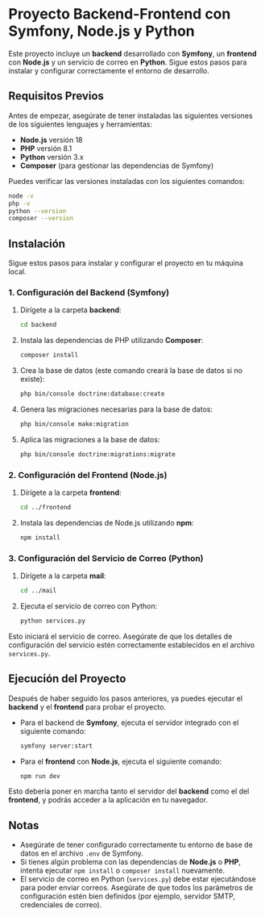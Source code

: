 
# Proyecto Backend-Frontend con Symfony, Node.js y Python

Este proyecto incluye un **backend** desarrollado con **Symfony**, un **frontend** con **Node.js** y un servicio de correo en **Python**. Sigue estos pasos para instalar y configurar correctamente el entorno de desarrollo.

## Requisitos Previos

Antes de empezar, asegúrate de tener instaladas las siguientes versiones de los siguientes lenguajes y herramientas:

- **Node.js** versión 18
- **PHP** versión 8.1
- **Python** versión 3.x
- **Composer** (para gestionar las dependencias de Symfony)

Puedes verificar las versiones instaladas con los siguientes comandos:

```bash
node -v
php -v
python --version
composer --version
```

## Instalación

Sigue estos pasos para instalar y configurar el proyecto en tu máquina local.

### 1. Configuración del Backend (Symfony)

1. Dirígete a la carpeta **backend**:

   ```bash
   cd backend
   ```

2. Instala las dependencias de PHP utilizando **Composer**:

   ```bash
   composer install
   ```

3. Crea la base de datos (este comando creará la base de datos si no existe):

   ```bash
   php bin/console doctrine:database:create
   ```

4. Genera las migraciones necesarias para la base de datos:

   ```bash
   php bin/console make:migration
   ```

5. Aplica las migraciones a la base de datos:

   ```bash
   php bin/console doctrine:migrations:migrate
   ```

### 2. Configuración del Frontend (Node.js)

1. Dirígete a la carpeta **frontend**:

   ```bash
   cd ../frontend
   ```

2. Instala las dependencias de Node.js utilizando **npm**:

   ```bash
   npm install
   ```

### 3. Configuración del Servicio de Correo (Python)

1. Dirígete a la carpeta **mail**:

   ```bash
   cd ../mail
   ```

2. Ejecuta el servicio de correo con Python:

   ```bash
   python services.py
   ```

Esto iniciará el servicio de correo. Asegúrate de que los detalles de configuración del servicio estén correctamente establecidos en el archivo `services.py`.

## Ejecución del Proyecto

Después de haber seguido los pasos anteriores, ya puedes ejecutar el **backend** y el **frontend** para probar el proyecto.

- Para el backend de **Symfony**, ejecuta el servidor integrado con el siguiente comando:

   ```bash
   symfony server:start
   ```

- Para el **frontend** con **Node.js**, ejecuta el siguiente comando:

   ```bash
   npm run dev
   ```

Esto debería poner en marcha tanto el servidor del **backend** como el del **frontend**, y podrás acceder a la aplicación en tu navegador.

## Notas

- Asegúrate de tener configurado correctamente tu entorno de base de datos en el archivo `.env` de Symfony.
- Si tienes algún problema con las dependencias de **Node.js** o **PHP**, intenta ejecutar `npm install` o `composer install` nuevamente.
- El servicio de correo en Python (`services.py`) debe estar ejecutándose para poder enviar correos. Asegúrate de que todos los parámetros de configuración estén bien definidos (por ejemplo, servidor SMTP, credenciales de correo).
